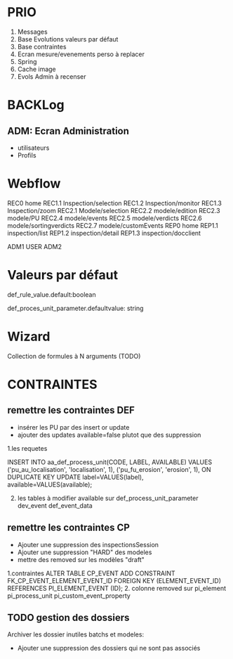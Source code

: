 PRIO
===
1. Messages
2. Base Evolutions valeurs par défaut
3. Base contraintes
4. Ecran mesure/evenements perso à replacer
5. Spring
6. Cache image
7. Evols Admin à recenser

BACKLog
===
ADM: Ecran Administration
--
 - utilisateurs
 - Profils

Webflow
===
REC0 home
REC1.1 Inspection/selection
REC1.2 Inspection/monitor
REC1.3 Inspection/zoom
REC2.1 Modele/selection
REC2.2 modele/edition
REC2.3 modele/PU
REC2.4 modele/events
REC2.5 modele/verdicts
REC2.6 modele/sortingverdicts
REC2.7 modele/customEvents
REP0 home
REP1.1 inspection/list
REP1.2 inspection/detail
REP1.3 inspection/docclient

ADM1 USER
ADM2

Valeurs par défaut
====

def_rule_value.default:boolean

def_proces_unit_parameter.defaultvalue: string

Wizard
====

Collection de formules à N arguments (TODO)




CONTRAINTES
===========

remettre les contraintes DEF
---
  * insérer les PU par des insert or update
  * ajouter des updates available=false plutot que des suppression

 1.les requetes

INSERT INTO aa_def_process_unit(CODE, LABEL, AVAILABLE) VALUES
('pu_au_localisation', 'localisation', 1),
('pu_fu_erosion', 'erosion', 1),
ON DUPLICATE KEY UPDATE label=VALUES(label), available=VALUES(available);

2. les tables à modifier
available sur def_process_unit_parameter dev_event def_event_data



remettre les contraintes CP
---
- Ajouter une suppression des inspectionsSession
- Ajouter une suppression "HARD" des modeles
- mettre des removed sur les modèles "draft"

1.contraintes
ALTER TABLE CP_EVENT ADD CONSTRAINT FK_CP_EVENT_ELEMENT_EVENT_ID FOREIGN KEY (ELEMENT_EVENT_ID) REFERENCES PI_ELEMENT_EVENT (ID);
2. colonne removed sur
pi_element pi_process_unit pi_custom_event_property




TODO gestion des dossiers
---
Archiver les dossier inutiles batchs et modeles:
- Ajouter une suppression des dossiers qui ne sont pas associés